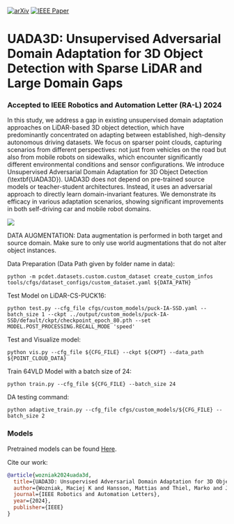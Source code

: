[![arXiv](https://img.shields.io/badge/arXiv-2403.17633-b31b1b.svg)](https://arxiv.org/abs/2403.17633)
[![IEEE Paper](https://img.shields.io/badge/IEEE-Paper-blue)](https://ieeexplore.ieee.org/document/10737391)

# UADA3D: Unsupervised Adversarial Domain Adaptation for 3D Object Detection with Sparse LiDAR and Large Domain Gaps
### Accepted to IEEE Robotics and Automation Letter (RA-L) 2024

In this study, we address a gap in existing unsupervised domain adaptation approaches on LiDAR-based 3D object detection, which have predominantly concentrated on adapting between established, high-density autonomous driving datasets. We focus on sparser point clouds, capturing scenarios from different perspectives: not just from vehicles on the road but also from mobile robots on sidewalks, which encounter significantly different environmental conditions and sensor configurations. We introduce Unsupervised Adversarial Domain Adaptation for 3D Object Detection (\textbf{UADA3D}). UADA3D does not depend on pre-trained source models or teacher-student architectures. Instead, it uses an adversarial approach to directly learn domain-invariant features. We demonstrate its efficacy in various adaptation scenarios, showing significant improvements in both self-driving car and mobile robot domains.

![](https://maxiuw.github.io/uda/figures/main.png)



DATA AUGMENTATION:
Data augmentation is performed in both target and source domain. Make sure to only use world augmentations that do not alter object instances.

Data Preparation (Data Path given by folder name in data):
```
python -m pcdet.datasets.custom.custom_dataset create_custom_infos tools/cfgs/dataset_configs/custom_dataset.yaml ${DATA_PATH}
```

Test Model on LiDAR-CS-PUCK16:
```
python test.py --cfg_file cfgs/custom_models/puck-IA-SSD.yaml --batch_size 1 --ckpt ../output/custom_models/puck-IA-SSD/default/ckpt/checkpoint_epoch_80.pth --set MODEL.POST_PROCESSING.RECALL_MODE 'speed'
```

Test and Visualize model:
```
python vis.py --cfg_file ${CFG_FILE} --ckpt ${CKPT} --data_path ${POINT_CLOUD_DATA}
```


Train 64VLD Model with a batch size of 24:
```
python train.py --cfg_file ${CFG_FILE} --batch_size 24
```

DA testing command:
```
python adaptive_train.py --cfg_file cfgs/custom_models/${CFG_FILE} --batch_size 2
```

### Models
Pretrained models can be found [Here](https://kth-my.sharepoint.com/:f:/g/personal/maciejw_ug_kth_se/Er9cPOwvrSJCv_VkO_ny7H4B8FCdtCbNDhdcIcbwNiFW1g?e=L6QJVc). 

Cite our work:
```bibtex
@article{wozniak2024uada3d,
  title={UADA3D: Unsupervised Adversarial Domain Adaptation for 3D Object Detection with Sparse LiDAR and Large Domain Gaps},
  author={Wozniak, Maciej K and Hansson, Mattias and Thiel, Marko and Jensfelt, Patric},
  journal={IEEE Robotics and Automation Letters},
  year={2024},
  publisher={IEEE}
}
